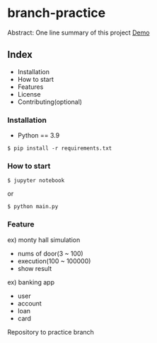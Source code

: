 # branch-practice

Abstract: One line summary of this project 
[Demo](https://www.google.com)

## Index

- Installation
- How to start
- Features
- License
- Contributing(optional)


### Installation

- Python == 3.9

``` shell
$ pip install -r requirements.txt
```

### How to start

``` shell
$ jupyter notebook
```

or 

``` shell
$ python main.py
```

### Feature

ex) monty hall simulation
- nums of door(3 ~ 100)
- execution(100 ~ 100000)
- show result

ex) banking app
- user
- account
- loan
- card


Repository to practice branch
